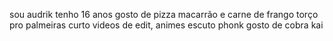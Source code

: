 sou audrik tenho 16 anos 
gosto de pizza macarrão e carne de frango 
torço pro palmeiras 
curto videos de edit, animes 
escuto phonk 
gosto de cobra kai 
